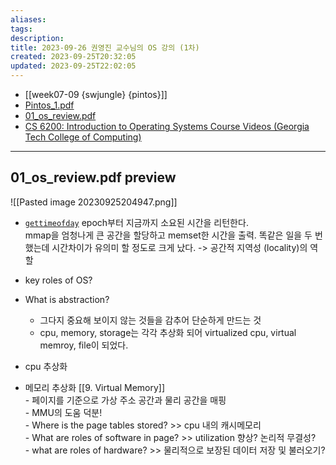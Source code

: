 ```yaml
---
aliases: 
tags: 
description:
title: 2023-09-26 권영진 교수님의 OS 강의 (1차)
created: 2023-09-25T20:32:05
updated: 2023-09-25T22:02:05
---
```

- [[week07-09 {swjungle} {pintos}]]
- [Pintos_1.pdf](https://drive.google.com/file/d/1rr1VobnaR8QiWq3TVImvzzHWWdB5d4B5/view)
- [01_os_review.pdf](https://drive.google.com/file/d/1v7ZT0uCqnSFQQY3jQsnXnCh9WHPpgQxZ/view)
- [CS 6200: Introduction to Operating Systems Course Videos (Georgia Tech College of Computing)](https://omscs.gatech.edu/cs-6200-introduction-operating-systems-course-videos)
___

## 01_os_review.pdf preview

![[Pasted image 20230925204947.png]]

- [`gettimeofday`](https://www.man7.org/linux/man-pages/man2/gettimeofday.2.html) epoch부터 지금까지 소요된 시간을 리턴한다.  
mmap을 엄청나게 큰 공간을 할당하고 memset한 시간을 출력. 똑같은 일을 두 번 했는데 시간차이가 유의미 할 정도로 크게 났다. -> 공간적 지역성 (locality)의 역할

- key roles of OS?
- What is abstraction?
	- 그다지 중요해 보이지 않는 것들을 감추어 단순하게 만드는 것
	- cpu, memory, storage는 각각 추상화 되어 virtualized cpu, virtual memroy, file이 되었다. 
- cpu 추상화
- 메모리 추상화 [[9. Virtual Memory]]  
		- 페이지를 기준으로 가상 주소 공간과 물리 공간을 매핑  
		- MMU의 도움 덕분!  
		- Where is the page tables stored?  >> cpu 내의 캐시메모리  
		- What are roles of software in page? >> utilization 향상? 논리적 무결성?  
		- what are roles of hardware? >> 물리적으로 보장된 데이터 저장 및 불러오기?
